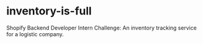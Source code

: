 # inventory-is-full
Shopify Backend Developer Intern Challenge: An inventory tracking service for a logistic company.
